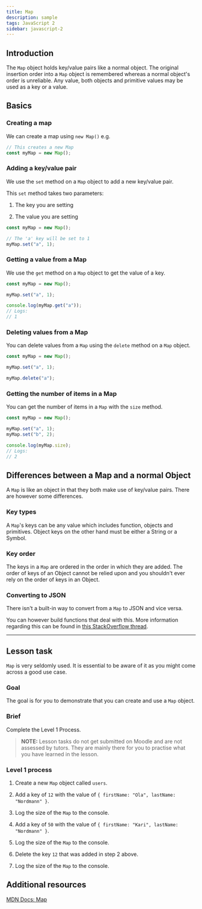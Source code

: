 ```yaml
---
title: Map
description: sample
tags: JavaScript 2
sidebar: javascript-2
---
```


## Introduction

The `Map` object holds key/value pairs like a normal object. The original insertion order into a `Map` object is remembered whereas a normal object's order is unreliable. Any value, both objects and primitive values may be used as a key or a value.

## Basics

### Creating a map

We can create a map using `new Map()` e.g.

```js
// This creates a new Map
const myMap = new Map();
```

### Adding a key/value pair

We use the `set` method on a `Map` object to add a new key/value pair.

This `set` method takes two parameters:

1. The key you are setting

2. The value you are setting

```js
const myMap = new Map();

// The 'a' key will be set to 1
myMap.set("a", 1);
```

### Getting a value from a Map

We use the `get` method on a `Map` object to get the value of a key.

```js
const myMap = new Map();

myMap.set("a", 1);

console.log(myMap.get("a"));
// Logs:
// 1
```

### Deleting values from a Map

You can delete values from a `Map` using the `delete` method on a `Map` object.

```js
const myMap = new Map();

myMap.set("a", 1);

myMap.delete("a");
```

### Getting the number of items in a Map

You can get the number of items in a `Map` with the `size` method.

```js
const myMap = new Map();

myMap.set("a", 1);
myMap.set("b", 2);

console.log(myMap.size);
// Logs:
// 2
```

## Differences between a Map and a normal Object

A `Map` is like an object in that they both make use of key/value pairs. There are however some differences.

### Key types

A `Map`'s keys can be any value which includes function, objects and primitives. Object keys on the other hand must be either a String or a Symbol.

### Key order

The keys in a `Map` are ordered in the order in which they are added. The order of keys of an Object cannot be relied upon and you shouldn't ever rely on the order of keys in an Object.

### Converting to JSON

There isn't a built-in way to convert from a `Map` to JSON and vice versa.

You can however build functions that deal with this. More information regarding this can be found in [this StackOverflow thread](https://stackoverflow.com/questions/29085197/how-do-you-json-stringify-an-es6-map).

<hr>

## Lesson task

`Map` is very seldomly used. It is essential to be aware of it as you might come across a good use case.

### Goal

The goal is for you to demonstrate that you can create and use a `Map` object.

### Brief

Complete the Level 1 Process.

> <b>NOTE:</b> Lesson tasks do not get submitted on Moodle and are not assessed by tutors. They are mainly there for you to practise what you have learned in the lesson.

### Level 1 process

1. Create a new `Map` object called `users`.

2. Add a key of `12` with the value of `{ firstName: "Ola", lastName: "Nordmann" }`.

3. Log the size of the `Map` to the console.

4. Add a key of `50` with the value of `{ firstName: "Kari", lastName: "Nordmann" }`.

5. Log the size of the `Map` to the console.

6. Delete the key `12` that was added in step 2 above.

7. Log the size of the `Map` to the console.

## Additional resources

[MDN Docs: Map](https://developer.mozilla.org/en-US/docs/Web/JavaScript/Reference/Global_Objects/Map)
